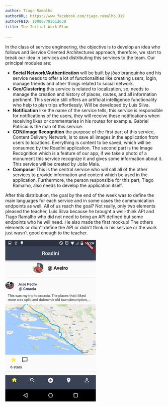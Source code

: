 ```yaml
---
author: Tiago Ramalho
authorURL: https://www.facebook.com/tiago.ramalho.319
authorFBID: 100007782612638 
title: The Initial Work Plan

---
```


In the class of service engineering, the objective is to develop an idea who follows and Service Oriented Architectures approach, therefore, we start to break our idea in services and distributing this services to the team.
Our principal modules are: 
* **Social Network/Authentication** will be built by jõao branquinho and his service needs to offer a lot of functionalities like creating users, login, manage friends and other things related to social network.
* **Geo/Clustering** this service is related to localization, so, needs to manage the creation and history of places, routes, and all information pertinent. This service still offers an artificial intelligence functionality who help to plan trips effortlessly. Will be developed by Luís Silva.
* **Notification** like the name of the service tells, this service is responsible for notifications of the users, they will receive these notifications when receiving likes or commentaries in his routes for example. Gabriel Patrício is the man of this service.
* **CDN/Image Recognition** the purpose of the first part of this service, Content Delivery Network, is to save all images in the application from users to locations. Everything is content to be saved, which will be consumed by the RoadIni application. The second part is the Image Recognition which is a feature of our app, if we take a photo of a monument this service recognize it and gives some information about it. This service will be created by João Maia.
* **Composer** This is the central service who will call all of the other services to provide information and content which be used in the application. Furthermore, the person responsible for this part, Tiago Ramalho, also needs to develop the application itself.

After this distribution, the goal by the end of the week was to define the main languages for each service and in some cases the communication endpoints as well.
All of us reach the goal? Not really, only two elements pleased the teacher, Luís Silva because he brought a well-think API and Tiago Ramalho who did not need to bring an API defined but some endpoints who he will need. He also made the first mockup! The others elements or didn't define the API or didn't think in his service or the work just wasn't good enough to the teacher.
    
    
![Mockup image](https://raw.githubusercontent.com/Roadini/Roadini.github.io/source/website/static/img/mockup2.png)



